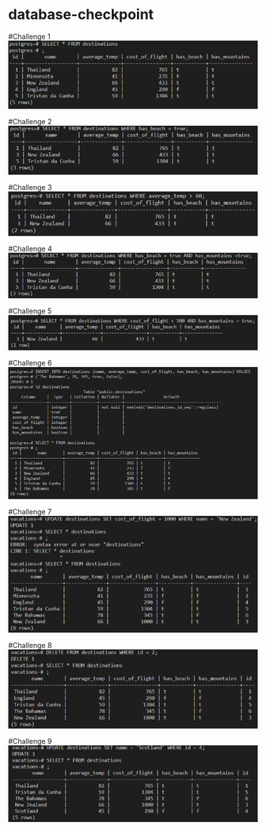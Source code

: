 # database-checkpoint
#Challenge 1
</br>
![Screenshot](challenge1.PNG)

#Challenge 2
</br>
![Screenshot](2.png)

#Challenge 3
</br>
![Screenshot](3.png)

#Challenge 4
</br>
![Screenshot](4.png)

#Challenge 5
</br>
![Screenshot](5.png)

#Challenge 6
</br>
![Screenshot](6.png)

#Challenge 7
</br>
![Screenshot](7.png)

#Challenge 8
</br>
![Screenshot](8.png)

#Challenge 9
</br>
![Screenshot](9.png)









